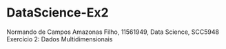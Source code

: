 # DataScience-Ex2
Normando de Campos Amazonas Filho, 11561949, Data Science, SCC5948 Exercício 2: Dados Multidimensionais
